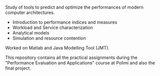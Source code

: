 Study of tools to predict and optimize the performances of modern computer architectures.

- Introduction to performance indices and measures
- Workload and Service characterization
- Analytical models
- Simulation and resource contention

Worked on Matlab and Java Modelling Tool (JMT).

This repository contains all the practical assignments during the "Performance Evaluation and Applications" course at Polimi and also the final project.
